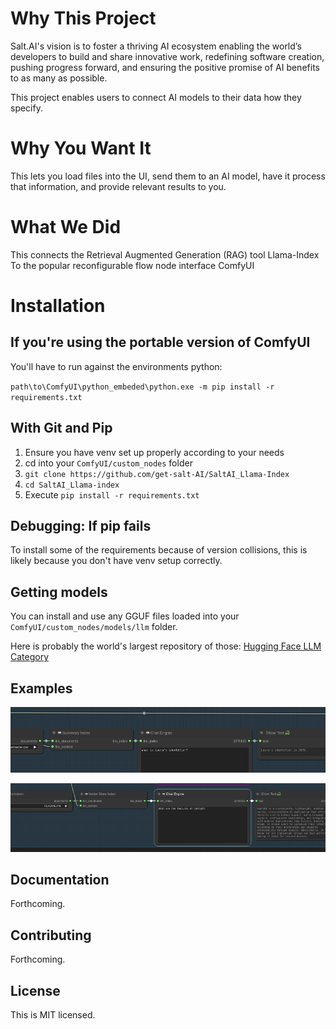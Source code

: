 
# Why This Project

Salt.AI's vision is to foster a thriving AI ecosystem enabling the world’s developers to build and share innovative work, redefining software creation, pushing progress forward, and ensuring the positive promise of AI benefits to as many as possible.

This project enables users to connect AI models to their data how they specify.

# Why You Want It

This lets you load files into the UI, send them to an AI model, have it process that
information, and provide relevant results to you.

# What We Did

This connects the Retrieval Augmented Generation (RAG) tool Llama-Index
To the popular reconfigurable flow node interface ComfyUI

# Installation

## If you're using the portable version of ComfyUI 

You'll have to run against the environments python:

`path\to\ComfyUI\python_embeded\python.exe -m pip install -r requirements.txt`

## With Git and Pip

1. Ensure you have venv set up properly according to your needs
2. cd into your `ComfyUI/custom_nodes` folder
3. `git clone https://github.com/get-salt-AI/SaltAI_Llama-Index`
4. `cd SaltAI_Llama-index`
5. Execute `pip install -r requirements.txt`

<!--## Using ComfyUI Manager

Not Ready Yet

[// Find our package on ComfyUI Manager]
[// click install]
[// click restart when ready]
[// Hit Ctrl+F5 in the browser when ready] -->

## Debugging: If pip fails

To install some of the requirements because of version collisions, this is likely because you don't have venv setup correctly.

## Getting models

You can install and use any GGUF files loaded into your `ComfyUI/custom_nodes/models/llm` folder.

Here is probably the world's largest repository of those:
[Hugging Face LLM Category](https://huggingface.co/models?pipeline_tag=text-generation&sort=trending)

## Examples

![Using on a CSV](examples/image.png)

![Using on a Readme.md](examples/image_2_.png)

## Documentation

Forthcoming.

## Contributing

Forthcoming.

## License

This is MIT licensed.